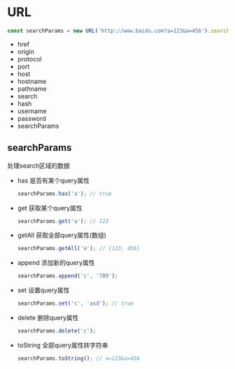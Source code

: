 # URL

```ts
const searchParams = new URL('http://www.baidu.com?a=123&a=456').searchParams;
```

- href
- origin
- protocol
- port
- host
- hostname
- pathname
- search
- hash
- username
- password
- searchParams

## searchParams
处理search区域的数据
- has
  是否有某个query属性
  ```ts
  searchParams.has('a'); // true
  ```
- get
  获取某个query属性
  ```ts
  searchParams.get('a'); // 123
  ```
- getAll
  获取全部query属性(数组)
  ```ts
  searchParams.getAll('a'); // [123, 456]
  ```
- append
  添加新的query属性
  ```ts
  searchParams.append('c', '789');
  ```
- set
  设置query属性
  ```ts
  searchParams.set('c', 'asd'); // true
  ```
- delete
  删除query属性
  ```ts
  searchParams.delete('c');
  ```
- toString
  全部query属性转字符串
  ```ts
  searchParams.toString(); // a=123&a=456
  ```

